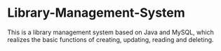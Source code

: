 # Library-Management-System
This is a library management system based on Java and MySQL, which realizes the basic functions of creating, updating, reading and  deleting.
